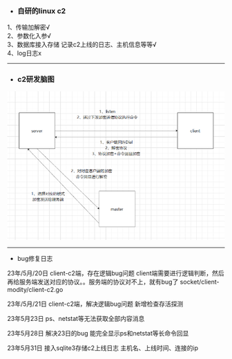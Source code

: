 - ### 自研的linux c2
1、传输加解密√<br> 
2、参数化入参√<br>
3、数据库接入存储 记录c2上线的日志、主机信息等等√<br>
4、log日志x

----------------

- ### c2研发脑图

![c2研发脑图](1.png)

---------------------------------------







- bug修复日志

23年/5月/20日 client-c2端，存在逻辑bug问题
client端需要进行逻辑判断，然后再给服务端发送对应的协议。。服务端的协议对不上，就有bug了
socket/client-modity/client-c2.go

23年/5月/21日 client-c2端，解决逻辑bug问题 新增检查存活探测

23年5月23日  ps、netstat等无法获取全部内容消息

23年5月28日 解决23日的bug
能完全显示ps和netstat等长命令回显


23年5月31日 接入sqlite3存储c2上线日志
主机名、上线时间、连接的ip
